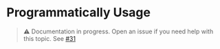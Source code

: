 # Programmatically Usage

> ⚠️ Documentation in progress. Open an issue if you need help with this topic. See [#31](https://github.com/arthurfiorette/brainease/issues/31)

